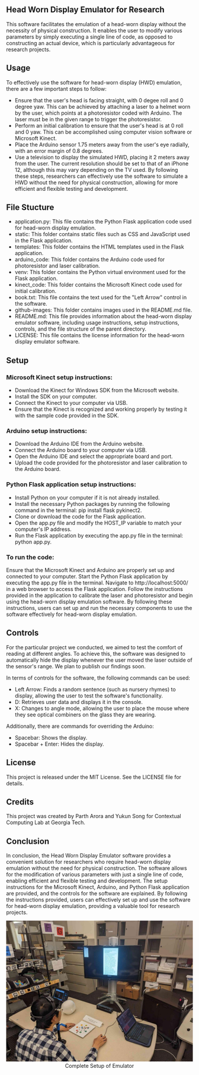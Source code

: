 ## Head Worn Display Emulator for Research
This software facilitates the emulation of a head-worn display without the necessity of physical construction. It enables the user to modify various parameters by simply executing a single line of code, as opposed to constructing an actual device, which is particularly advantageous for research projects.

## Usage

To effectively use the software for head-worn display (HWD) emulation, there are a few important steps to follow:

- Ensure that the user's head is facing straight, with 0 degee roll and 0 degree yaw. This can be achieved by attaching a laser to a helmet worn by the user, which points at a photoresistor coded with Arduino. The laser must be in the given range to trigger the photoresistor.
- Perform an initial calibration to ensure that the user's head is at 0 roll and 0 yaw. This can be accomplished using computer vision software or Microsoft Kinect.
- Place the Arduino sensor 1.75 meters away from the user's eye radially, with an error margin of 0.8 degrees.
- Use a television to display the simulated HWD, placing it 2 meters away from the user. The current resolution should be set to that of an iPhone 12, although this may vary depending on the TV used.
By following these steps, researchers can effectively use the software to simulate a HWD without the need for physical construction, allowing for more efficient and flexible testing and development.

## File Stucture
- application.py: This file contains the Python Flask application code used for head-worn display emulation.
- static: This folder contains static files such as CSS and JavaScript used in the Flask application.
- templates: This folder contains the HTML templates used in the Flask application.
- arduino_code: This folder contains the Arduino code used for photoresistor and laser calibration.
- venv: This folder contains the Python virtual environment used for the Flask application.
- kinect_code: This folder contains the Microsoft Kinect code used for initial calibration.
- book.txt: This file contains the text used for the "Left Arrow" control in the software.
- github-images: This folder contains images used in the README.md file.
- README.md: This file provides information about the head-worn display emulator software, including usage instructions, setup instructions, controls, and the file structure of the parent directory.
- LICENSE: This file contains the license information for the head-worn display emulator software.

## Setup
### Microsoft Kinect setup instructions:

- Download the Kinect for Windows SDK from the Microsoft website.
- Install the SDK on your computer.
- Connect the Kinect to your computer via USB.
- Ensure that the Kinect is recognized and working properly by testing it with the sample code provided in the SDK.
### Arduino setup instructions:

- Download the Arduino IDE from the Arduino website.
- Connect the Arduino board to your computer via USB.
- Open the Arduino IDE and select the appropriate board and port.
- Upload the code provided for the photoresistor and laser calibration to the Arduino board.
### Python Flask application setup instructions:

- Install Python on your computer if it is not already installed.
- Install the necessary Python packages by running the following command in the terminal: pip install flask pykinect2.
- Clone or download the code for the Flask application.
- Open the app.py file and modify the HOST_IP variable to match your computer's IP address.
- Run the Flask application by executing the app.py file in the terminal: python app.py.
### To run the code:

Ensure that the Microsoft Kinect and Arduino are properly set up and connected to your computer.
Start the Python Flask application by executing the app.py file in the terminal.
Navigate to http://localhost:5000/ in a web browser to access the Flask application.
Follow the instructions provided in the application to calibrate the laser and photoresistor and begin using the head-worn display emulation software.
By following these instructions, users can set up and run the necessary components to use the software effectively for head-worn display emulation.

## Controls

For the particular project we conducted, we aimed to test the comfort of reading at different angles. To achieve this, the software was designed to automatically hide the display whenever the user moved the laser outside of the sensor's range. We plan to publish our findings soon.

In terms of controls for the software, the following commands can be used:

- Left Arrow: Finds a random sentence (such as nursery rhymes) to display, allowing the user to test the software's functionality.
- D: Retrieves user data and displays it in the console.
- X: Changes to angle mode, allowing the user to place the mouse where they see optical combiners on the glass they are wearing.



Additionally, there are commands for overriding the Arduino:

- Spacebar: Shows the display.
- Spacebar + Enter: Hides the display.

## License
This project is released under the MIT License. See the LICENSE file for details.

## Credits
This project was created by Parth Arora and Yukun Song for Contextual Computing Lab at Georgia Tech.

## Conclusion
In conclusion, the Head Worn Display Emulator software provides a convenient solution for researchers who require head-worn display emulation without the need for physical construction. The software allows for the modification of various parameters with just a single line of code, enabling efficient and flexible testing and development. The setup instructions for the Microsoft Kinect, Arduino, and Python Flask application are provided, and the controls for the software are explained. By following the instructions provided, users can effectively set up and use the software for head-worn display emulation, providing a valuable tool for research projects.



<p align="center">
  <img src="/github-images/1.jpeg">
  <br>Complete Setup of Emulator
</p>

